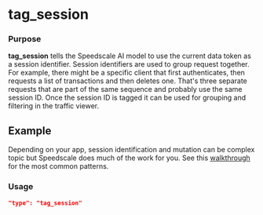 # tag_session

### Purpose

**tag_session** tells the Speedscale AI model to use the current data token as a session identifier. Session identifiers are used to group request together. For example, there might be a specific client that first authenticates, then requests a list of transactions and then deletes one. That's three separate requests that are part of the same sequence and probably use the same session ID. Once the session ID is tagged it can be used for grouping and filtering in the traffic viewer.

## Example

Depending on your app, session identification and mutation can be complex topic but Speedscale does much of the work for you. See this [walkthrough](../../guides/identify-session.md) for the most common patterns.

### Usage

```json
"type": "tag_session"
```
